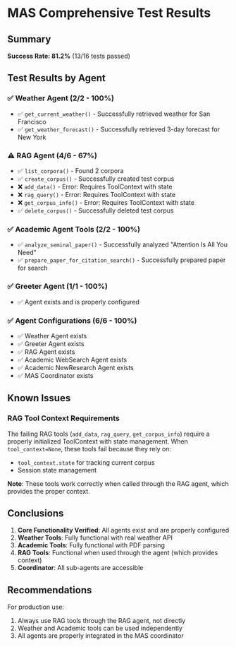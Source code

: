 # MAS Comprehensive Test Results

## Summary
**Success Rate: 81.2%** (13/16 tests passed)

## Test Results by Agent

### ✅ Weather Agent (2/2 - 100%)
- ✅ `get_current_weather()` - Successfully retrieved weather for San Francisco
- ✅ `get_weather_forecast()` - Successfully retrieved 3-day forecast for New York

### ⚠️ RAG Agent (4/6 - 67%)
- ✅ `list_corpora()` - Found 2 corpora
- ✅ `create_corpus()` - Successfully created test corpus
- ❌ `add_data()` - Error: Requires ToolContext with state
- ❌ `rag_query()` - Error: Requires ToolContext with state
- ❌ `get_corpus_info()` - Error: Requires ToolContext with state
- ✅ `delete_corpus()` - Successfully deleted test corpus

### ✅ Academic Agent Tools (2/2 - 100%)
- ✅ `analyze_seminal_paper()` - Successfully analyzed "Attention Is All You Need"
- ✅ `prepare_paper_for_citation_search()` - Successfully prepared paper for search

### ✅ Greeter Agent (1/1 - 100%)
- ✅ Agent exists and is properly configured

### ✅ Agent Configurations (6/6 - 100%)
- ✅ Weather Agent exists
- ✅ Greeter Agent exists
- ✅ RAG Agent exists
- ✅ Academic WebSearch Agent exists
- ✅ Academic NewResearch Agent exists
- ✅ MAS Coordinator exists

## Known Issues

### RAG Tool Context Requirements
The failing RAG tools (`add_data`, `rag_query`, `get_corpus_info`) require a properly initialized ToolContext with state management. When `tool_context=None`, these tools fail because they rely on:
- `tool_context.state` for tracking current corpus
- Session state management

**Note**: These tools work correctly when called through the RAG agent, which provides the proper context.

## Conclusions

1. **Core Functionality Verified**: All agents exist and are properly configured
2. **Weather Tools**: Fully functional with real weather API
3. **Academic Tools**: Fully functional with PDF parsing
4. **RAG Tools**: Functional when used through the agent (which provides context)
5. **Coordinator**: All sub-agents are accessible

## Recommendations

For production use:
1. Always use RAG tools through the RAG agent, not directly
2. Weather and Academic tools can be used independently
3. All agents are properly integrated in the MAS coordinator
